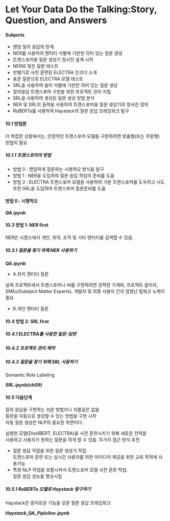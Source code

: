# Let Your Data Do the Talking:Story, Question, and Answers





#### Subjects 
- 랜덤 질의 응답의 한계
- NER를 사용하여 엔터티 식별에 기반한 의미 있는 질문 생성   
- 트랜스포머용 질문 생성기 청사진 설계 시작   
- NER로 찾은 질문 테스트
- 판별기로 사전 훈련된 ELECTRA 인코더 소개  
- 표준 질문으로 ELECTRA 모델 테스트   
- SRL을 사용하여 술어 식별에 기반한 의미 있는 질문 생성    
- 질의응답 트랜스포머 구현을 위한 프로젝트 관리 지침    
- SRL을 사용하여 생성된 질문 생성 방법 분석    
- NER 및 SRL의 출력을 사용하여 트랜스포머용 질문 생성기의 청사진 정의    
- RoBERTa를 사용하여 Haystack의 질문 응답 프레임워크 탐구     

#### 10.1 방법론

더 복잡한 상황에서는, 안정적인 트랜스포머 모델을 구현하려면 맞춤형(또는 주문형)   
방법이 필요    

##### 10.1.1 트랜스포머의 방법

- 방법 0 : 랜덤하게 질문하는 시행착오 방식을 탐구     
- 방법 1 : NER을 도입하여 질문 응답 작업의 준비를 도움   
- 방법 2 : ELECTRA 트랜스포머 모델을 사용하여 기본 트랜스포머를 도우려고 시도    
          또한 SRL을 도입하여 트랜스포머 질문준비를 도움   


#### 방법 0 : 시행착오    

***QA.ipynb***



#### 10.3 방법 1: NER first   

NER은 시퀀스에서 개인, 위치, 조직 및 기타 엔터티를 검색할 수 있음.   


##### 10.3.1 질문을 찾기 위해 NER 사용하기    


***QA.ipynb***

- A.위치 엔터티 질문


실제 프로젝트에서 트랜스포머나 AI를 구현하려면 강력한 기계와, 프로젝트 괕리자,    
SMEs(Subeject Matter Experts), 개발자 및 최종 사용자 간의 엄청난 팀워크 노력이 필요    




- B.개인 엔터티 질문      


#### 10.4 방법 2: SRL first     




##### 10.4.1 ELECTRA를 사용한 질문-답변      


##### 10.4.2 프로젝트 관리 제약



##### 10.4.3 질문을 찾기 위해 SRL 사용하기    

Semantic Role Labeling


***SRL.ipynb(ch09)***



#### 10.5 다음단계     

질의 응답을 구현하는 쉬운 방법이나 지름길은 없음   
질문을 자동으로 생성할 수 있는 방법을 구현 시작    
자동 질문 생성은 NLP의 중요한 측면이다 .    


실행한 모델(DistilBERT, ELECTRA)을 사전 훈련시키기 위해 새로운 전략을   
사용하고 사용자가 원하는 질문을 하게 할 수 있음. 두가지 접근 방식 추천    

- 질문 응답 작업을 위한 질문 생성기 작업.      
  트랜스포머 훈련 또는 실시간 사용자를 위한 아이디어 제공을 위한 교육 목적에 사용가능      
- 특정 NLP 작업을 포함시켜서 트랜스포머 모델 사전 훈련 작업.     
  질문 응답 성능을 향상시킴     


  



##### 10.5.1 RoBERTa 모델로 Haystack 탐구하기    

Haystack은 흥미로운 기능을 갖춘 질문 응답 프레임워크    


***Haystack_QA_Pipleline.ipynb***
